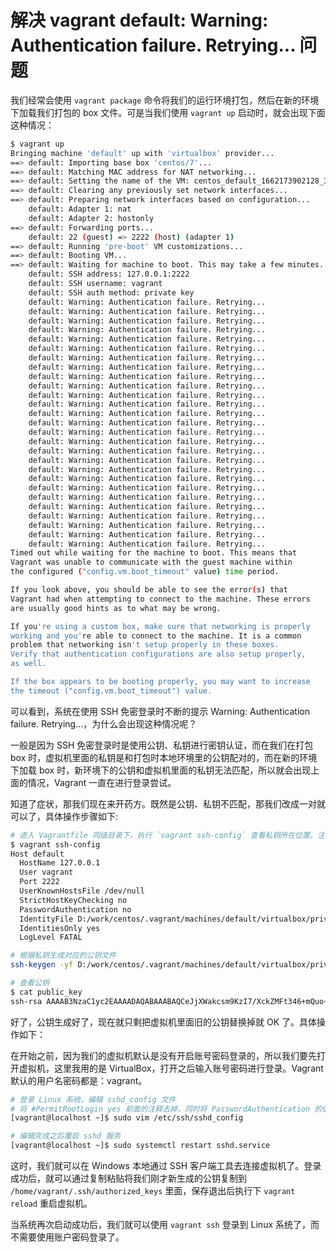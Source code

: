 # 解决 vagrant default: Warning: Authentication failure. Retrying... 问题

我们经常会使用 `vagrant package` 命令将我们的运行环境打包，然后在新的环境下加载我们打包的 box 文件。可是当我们使用 `vagrant up` 启动时，就会出现下面这种情况：

```bash
$ vagrant up
Bringing machine 'default' up with 'virtualbox' provider...
==> default: Importing base box 'centos/7'...
==> default: Matching MAC address for NAT networking...
==> default: Setting the name of the VM: centos_default_1662173902128_39172
==> default: Clearing any previously set network interfaces...
==> default: Preparing network interfaces based on configuration...
    default: Adapter 1: nat
    default: Adapter 2: hostonly
==> default: Forwarding ports...
    default: 22 (guest) => 2222 (host) (adapter 1)
==> default: Running 'pre-boot' VM customizations...
==> default: Booting VM...
==> default: Waiting for machine to boot. This may take a few minutes...
    default: SSH address: 127.0.0.1:2222
    default: SSH username: vagrant
    default: SSH auth method: private key
    default: Warning: Authentication failure. Retrying...
    default: Warning: Authentication failure. Retrying...
    default: Warning: Authentication failure. Retrying...
    default: Warning: Authentication failure. Retrying...
    default: Warning: Authentication failure. Retrying...
    default: Warning: Authentication failure. Retrying...
    default: Warning: Authentication failure. Retrying...
    default: Warning: Authentication failure. Retrying...
    default: Warning: Authentication failure. Retrying...
    default: Warning: Authentication failure. Retrying...
    default: Warning: Authentication failure. Retrying...
    default: Warning: Authentication failure. Retrying...
    default: Warning: Authentication failure. Retrying...
    default: Warning: Authentication failure. Retrying...
    default: Warning: Authentication failure. Retrying...
    default: Warning: Authentication failure. Retrying...
    default: Warning: Authentication failure. Retrying...
    default: Warning: Authentication failure. Retrying...
    default: Warning: Authentication failure. Retrying...
    default: Warning: Authentication failure. Retrying...
    default: Warning: Authentication failure. Retrying...
    default: Warning: Authentication failure. Retrying...
    default: Warning: Authentication failure. Retrying...
    default: Warning: Authentication failure. Retrying...
    default: Warning: Authentication failure. Retrying...
    default: Warning: Authentication failure. Retrying...
    default: Warning: Authentication failure. Retrying...
Timed out while waiting for the machine to boot. This means that
Vagrant was unable to communicate with the guest machine within
the configured ("config.vm.boot_timeout" value) time period.

If you look above, you should be able to see the error(s) that
Vagrant had when attempting to connect to the machine. These errors
are usually good hints as to what may be wrong.

If you're using a custom box, make sure that networking is properly
working and you're able to connect to the machine. It is a common
problem that networking isn't setup properly in these boxes.
Verify that authentication configurations are also setup properly,
as well.

If the box appears to be booting properly, you may want to increase
the timeout ("config.vm.boot_timeout") value.
```

可以看到，系统在使用 SSH 免密登录时不断的提示 Warning: Authentication failure. Retrying...，为什么会出现这种情况呢？

一般是因为 SSH 免密登录时是使用公钥、私钥进行密钥认证，而在我们在打包 box 时，虚拟机里面的私钥是和打包时本地环境里的公钥配对的，而在新的环境下加载 box 时，新环境下的公钥和虚拟机里面的私钥无法匹配，所以就会出现上面的情况，Vagrant 一直在进行登录尝试。

知道了症状，那我们现在来开药方。既然是公钥、私钥不匹配，那我们改成一对就可以了，具体操作步骤如下:

```bash
# 进入 Vagrantfile 同级目录下，执行 `vagrant ssh-config` 查看私钥所在位置。注意：虚拟机必须是启动状态 (`vagrant up`)
$ vagrant ssh-config
Host default
  HostName 127.0.0.1
  User vagrant
  Port 2222
  UserKnownHostsFile /dev/null
  StrictHostKeyChecking no
  PasswordAuthentication no
  IdentityFile D:/work/centos/.vagrant/machines/default/virtualbox/private_key # 这个目录就是私钥的位置
  IdentitiesOnly yes
  LogLevel FATAL

# 根据私钥生成对应的公钥文件
ssh-keygen -yf D:/work/centos/.vagrant/machines/default/virtualbox/private_key > public_key

# 查看公钥
$ cat public_key
ssh-rsa AAAAB3NzaC1yc2EAAAADAQABAAABAQCeJjXWakcsm9KzI7/XckZMFt346+mQuo+8/wKqFftsaS3Siky3GnPOqXQclH/D/O3jrvllpyAXD4hOZxZfc+4VUTBJc/bB4rTCfUsDGWfkSHvtZVuEnPrnQ3I0eydHysBgNo5jYjaQPtwodtHDZb1rJHeRL4fXghMy1toZzqwkTh5MDGEvl0hHaVrzrXnYYKgNy7TF3XgR6KpCxZ7CjnKvl1z18tNR11fXlI5ghePzJmGuueKUaJMit29/mC6Vz2zCM5+QstqoiLFI/PM86ESmdupNANLGN4fVn1SCIprNxwVWjvzEE1+LSa6v7VIhKk0e4yNOxzGG2TEUmrnxS8Wp
```

好了，公钥生成好了，现在就只剩把虚拟机里面旧的公钥替换掉就 OK 了。具体操作如下：

在开始之前，因为我们的虚拟机默认是没有开启账号密码登录的，所以我们要先打开虚拟机，这里我用的是 VirtualBox，打开之后输入账号密码进行登录。Vagrant 默认的用户名密码都是：vagrant。

```bash
# 登录 Linux 系统，编辑 sshd_config 文件
# 将 #PermitRootLogin yes 前面的注释去掉，同时将 PasswordAuthentication 的值改成 yes。
[vagrant@localhost ~]$ sudo vim /etc/ssh/sshd_config 

# 编辑完成之后重启 sshd 服务
[vagrant@localhost ~]$ sudo systemctl restart sshd.service
```

这时，我们就可以在 Windows 本地通过 SSH 客户端工具去连接虚拟机了。登录成功后，就可以通过复制粘贴将我们刚才新生成的公钥复制到 `/home/vagrant/.ssh/authorized_keys` 里面，保存退出后执行下 `vagrant reload` 重启虚拟机。

当系统再次启动成功后，我们就可以使用 `vagrant ssh` 登录到 Linux 系统了，而不需要使用账户密码登录了。
